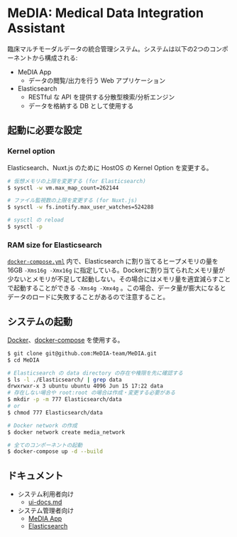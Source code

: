 # MeDIA: Medical Data Integration Assistant

臨床マルチモーダルデータの統合管理システム。システムは以下の2つのコンポーネントから構成される:

- MeDIA App
  - データの閲覧/出力を行う Web アプリケーション
- Elasticsearch
  - RESTful な API を提供する分散型検索/分析エンジン
  - データを格納する DB として使用する

## 起動に必要な設定

### Kernel option

Elasticsearch、Nuxt.js のために HostOS の Kernel Option を変更する。

```bash
# 仮想メモリの上限を変更する (for Elasticsearch)
$ sysctl -w vm.max_map_count=262144

# ファイル監視数の上限を変更する (for Nuxt.js)
$ sysctl -w fs.inotify.max_user_watches=524288

# sysctl の reload
$ sysctl -p
```

### RAM size for Elasticsearch

[`docker-compose.yml`](./docker-compose.yml) 内で、Elasticsearch に割り当てるヒープメモリの量を16GB `-Xms16g -Xmx16g` に指定している。Dockerに割り当てられたメモリ量が少ないとメモリが不足して起動しない。その場合にはメモリ量を適宜減らすことで起動することができる `-Xms4g -Xmx4g` 。この場合、データ量が膨大になるとデータのロードに失敗することがあるので注意すること。

## システムの起動

[Docker](https://www.docker.com)、[docker-compose](https://docs.docker.com/compose/) を使用する。

```bash
$ git clone git@github.com:MeDIA-team/MeDIA.git
$ cd MeDIA

# Elasticsearch の data directory の存在や権限を先に確認する
$ ls -l ./Elasticsearch/ | grep data
drwxrwxr-x 3 ubuntu ubuntu 4096 Jun 15 17:22 data
# 存在しない場合や root:root の場合は作成・変更する必要がある
$ mkdir -p -m 777 Elasticsearch/data
# or
$ chmod 777 Elasticsearch/data

# Docker network の作成
$ docker network create media_network

# 全てのコンポーネントの起動
$ docker-compose up -d --build
```

## ドキュメント

- システム利用者向け
  - [ui-docs.md](./ui-docs.md)
- システム管理者向け
  - [MeDIA App](./app/README.md)
  - [Elasticsearch](./Elasticsearch/README.md)
